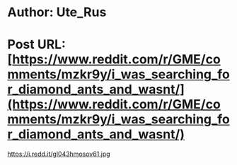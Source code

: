 # Author: Ute_Rus
# Post URL: [https://www.reddit.com/r/GME/comments/mzkr9y/i_was_searching_for_diamond_ants_and_wasnt/](https://www.reddit.com/r/GME/comments/mzkr9y/i_was_searching_for_diamond_ants_and_wasnt/)


https://i.redd.it/gl043hmosov61.jpg
